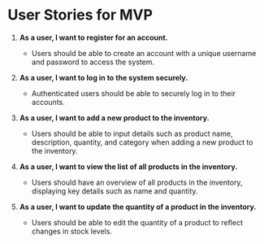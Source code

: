 # User Stories for MVP

1. **As a user, I want to register for an account.**
    - Users should be able to create an account with a unique username and password to access the system.

2. **As a user, I want to log in to the system securely.**
    - Authenticated users should be able to securely log in to their accounts.

3. **As a user, I want to add a new product to the inventory.**
    - Users should be able to input details such as product name, description, quantity, and category when adding a new product to the inventory.

4. **As a user, I want to view the list of all products in the inventory.**
    - Users should have an overview of all products in the inventory, displaying key details such as name and quantity.

5. **As a user, I want to update the quantity of a product in the inventory.**
    - Users should be able to edit the quantity of a product to reflect changes in stock levels.
